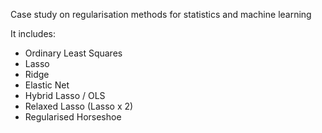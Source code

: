 Case study on regularisation methods for statistics and machine learning

It includes:
- Ordinary Least Squares
- Lasso
- Ridge
- Elastic Net
- Hybrid Lasso / OLS
- Relaxed Lasso (Lasso x 2)
- Regularised Horseshoe
